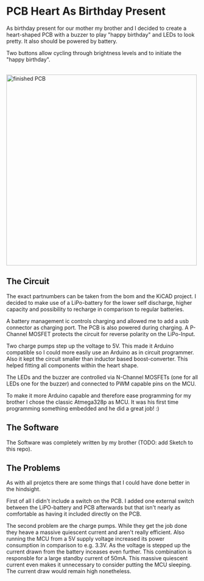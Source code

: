 # PCB Heart As Birthday Present

As birthday present for our mother my brother and I decided to create a heart-shaped PCB with a buzzer
to play "happy birthday" and LEDs to look pretty. It also should be powered by battery.

Two buttons allow cycling through brightness levels and to initiate the "happy birthday".  

<br><img align="center" width=500 height=auto src="Herz_Platine.jpg" alt="finished PCB" title="finished PCB"><br>


## The Circuit

The exact partnumbers can be taken from the bom and the KiCAD project. I decided to make use of a LiPo-battery for
the lower self discharge, higher capacity and possibility to recharge in comparison to regular batteries. 

A battery management ic controls charging and allowed me to add a usb connector as charging port. The PCB is also 
powered during charging. A P-Channel MOSFET protects the circuit for reverse polarity on the LiPo-Input. 

Two charge pumps step up the voltage to 5V. This made it Arduino compatible so I could more easily use an Arduino as
in circuit programmer. Also it kept the circuit smaller than inductor based boost-converter. This helped fitting all
components within the heart shape. 

The LEDs and the buzzer are controlled via N-Channel MOSFETs (one for all LEDs one for the buzzer) and connected to
PWM capable pins on the MCU.

To make it more Arduino capable and therefore ease programming for my brother I chose the classic Atmega328p as MCU. 
It was his first time programming something embedded and he did a great job! :)

## The Software

The Software was completely written by my brother (TODO: add Sketch to this repo).


## The Problems

As with all projetcs there are some things that I could have done better in the hindsight.

First of all I didn't include a switch on the PCB. I added one external switch between the LiPO-battery
and PCB afterwards but that isn't nearly as comfortable as having it included directly on the PCB.

The second problem are the charge pumps. While they get the job done they heave a massive quiescent current
and aren't really efficient.  Also running the MCU from a 5V supply voltage increased its power consumption in comparison to e.g. 3.3V.
As the voltage is stepped up the current drawn from the battery inceases even further.
This combination is responsble for a large standby current of 50mA. This massive quiescent current even makes it
unnecessary to consider putting the MCU sleeping. The current draw would remain high nonetheless.
